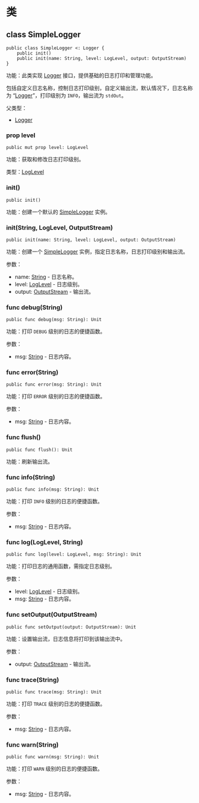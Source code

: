 # 类

## class SimpleLogger

```cangjie
public class SimpleLogger <: Logger {
    public init()
    public init(name: String, level: LogLevel, output: OutputStream)
}
```

功能：此类实现 [Logger](stdlog_package_interfaces.md#interface-logger) 接口，提供基础的日志打印和管理功能。

包括自定义日志名称，控制日志打印级别，自定义输出流，默认情况下，日志名称为 “[Logger](stdlog_package_interfaces.md#interface-logger)”，打印级别为 `INFO`，输出流为 `stdOut`。

父类型：

- [Logger](../../../log/log/log_package_api/log_package_classes.md#class-logger)

### prop level

```cangjie
public mut prop level: LogLevel
```

功能：获取和修改日志打印级别。

类型：[LogLevel](stdlog_package_enums.md#enum-loglevel)

### init()

```cangjie
public init()
```

功能：创建一个默认的 [SimpleLogger](stdlog_package_classes.md#class-simplelogger) 实例。

### init(String, LogLevel, OutputStream)

```cangjie
public init(name: String, level: LogLevel, output: OutputStream)
```

功能：创建一个 [SimpleLogger](stdlog_package_classes.md#class-simplelogger) 实例，指定日志名称，日志打印级别和输出流。

参数：

- name: [String](../../core/core_package_api/core_package_structs.md#struct-string) - 日志名称。
- level: [LogLevel](stdlog_package_enums.md#enum-loglevel) - 日志级别。
- output: [OutputStream](../../io/io_package_api/io_package_interfaces.md#interface-outputstream) - 输出流。

### func debug(String)

```cangjie
public func debug(msg: String): Unit
```

功能：打印 `DEBUG` 级别的日志的便捷函数。

参数：

- msg: [String](../../core/core_package_api/core_package_structs.md#struct-string) - 日志内容。

### func error(String)

```cangjie
public func error(msg: String): Unit
```

功能：打印 `ERROR` 级别的日志的便捷函数。

参数：

- msg: [String](../../core/core_package_api/core_package_structs.md#struct-string) - 日志内容。

### func flush()

```cangjie
public func flush(): Unit
```

功能：刷新输出流。

### func info(String)

```cangjie
public func info(msg: String): Unit
```

功能：打印 `INFO` 级别的日志的便捷函数。

参数：

- msg: [String](../../core/core_package_api/core_package_structs.md#struct-string) - 日志内容。

### func log(LogLevel, String)

```cangjie
public func log(level: LogLevel, msg: String): Unit
```

功能：打印日志的通用函数，需指定日志级别。

参数：

- level: [LogLevel](stdlog_package_enums.md#enum-loglevel) - 日志级别。
- msg: [String](../../core/core_package_api/core_package_structs.md#struct-string) - 日志内容。

### func setOutput(OutputStream)

```cangjie
public func setOutput(output: OutputStream): Unit
```

功能：设置输出流，日志信息将打印到该输出流中。

参数：

- output: [OutputStream](../../io/io_package_api/io_package_interfaces.md#interface-outputstream) - 输出流。

### func trace(String)

```cangjie
public func trace(msg: String): Unit
```

功能：打印 `TRACE` 级别的日志的便捷函数。

参数：

- msg: [String](../../core/core_package_api/core_package_structs.md#struct-string) - 日志内容。

### func warn(String)

```cangjie
public func warn(msg: String): Unit
```

功能：打印 `WARN` 级别的日志的便捷函数。

参数：

- msg: [String](../../core/core_package_api/core_package_structs.md#struct-string) - 日志内容。
